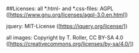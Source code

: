 ##Licenses:
all *.html- and *.css-files: AGPL ([https://www.gnu.org/licenses/agpl-3.0.en.html])

jquery: MIT-License ([https://jquery.org/license/])

all images: Copyright by T. Roller, CC BY-SA 4.0 ([https://creativecommons.org/licenses/by-sa/4.0/])
